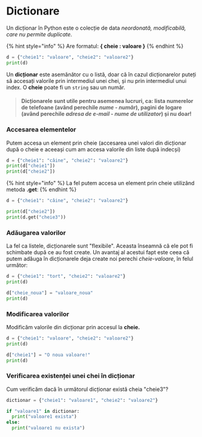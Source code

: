 # Dictionare

Un dicționar în Python este o colecție de data _neordonată, modificabilă, care nu permite duplicate_.

{% hint style="info" %}
 Are formatul: **{ cheie : valoare }**
{% endhint %}

```python
d = {"cheie1": "valoare", "cheie2": "valoare2"}
print(d)
```

Un **dicționar** este asemănător cu o listă, doar că în cazul dicționarelor puteți să accesați valorile prin intermediul unei chei, și nu prin intermediul unui index. O **cheie** poate fi un `string` sau un număr. 

> #### Dicționarele sunt utile pentru asemenea lucruri, ca: lista numerelor de telefoane \(având perechile _nume - număr_\), pagini de logare \(având perechile _adresa de e-mail - nume de utilizator_\) și nu doar!

### Accesarea elementelor

Putem accesa un element prin cheie \(accesarea unei valori din dicționar după o cheie e aceeași cum am accesa valorile din liste după indecși\)

```python
d = {"cheie1": "câine", "cheie2": "valoare2"}
print(d["cheie1"])
print(d["cheie2"])
```

{% hint style="info" %}
 La fel putem accesa un element prin cheie utilizând metoda **.get**:
{% endhint %}

```python
d = {"cheie1": "câine", "cheie2": "valoare2"}

print(d["cheie2"])
print(d.get("cheie3"))
```

### Adăugarea valorilor

La fel ca listele, dicționarele sunt "flexibile". Aceasta înseamnă că ele pot fi schimbate după ce au fost create. Un avantaj al acestui fapt este ceea că putem adăuga în dicționarele deja create noi perechi _cheie-valoare_, în felul următor: 

```python
d = {"cheie1": "tort", "cheie2": "valoare2"}
print(d)

d["cheie_noua"] = "valoare_noua"
print(d)
```

### Modificarea valorilor

 Modificăm valorile din dicționar prin accesul la **cheie.**

```python
d = {"cheie1": "valoare", "cheie2": "valoare2"}
print(d)

d["cheie1"] = "O noua valoare!"
print(d)
```

### Verificarea existenței unei chei în dicționar

Cum verificăm dacă în următorul dicționar există cheia "cheie3"?

```python
dictionar = {"cheie1": "valoare1", "cheie2": "valoare2"}

if "valoare1" in dictionar:
  print("valoare1 exista")
else:
  print("valoare1 nu exista")
```

